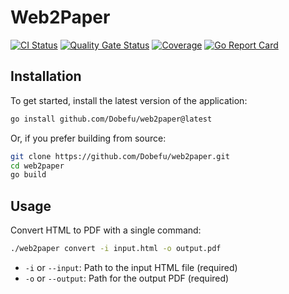 # Web2Paper

[![CI Status](https://github.com/Dobefu/web2paper/actions/workflows/ci.yml/badge.svg)](https://github.com/Dobefu/web2paper/actions/workflows/ci.yml)
[![Quality Gate Status](https://sonarcloud.io/api/project_badges/measure?project=Dobefu_web2paper&metric=alert_status)](https://sonarcloud.io/summary/new_code?id=Dobefu_web2paper)
[![Coverage](https://sonarcloud.io/api/project_badges/measure?project=Dobefu_web2paper&metric=coverage)](https://sonarcloud.io/summary/new_code?id=Dobefu_web2paper)
[![Go Report Card](https://goreportcard.com/badge/github.com/Dobefu/web2paper)](https://goreportcard.com/report/github.com/Dobefu/web2paper)

## Installation

To get started, install the latest version of the application:

```sh
go install github.com/Dobefu/web2paper@latest
```

Or, if you prefer building from source:

```sh
git clone https://github.com/Dobefu/web2paper.git
cd web2paper
go build
```

## Usage

Convert HTML to PDF with a single command:

```sh
./web2paper convert -i input.html -o output.pdf
```

- `-i` or `--input`: Path to the input HTML file (required)
- `-o` or `--output`: Path for the output PDF (required)
